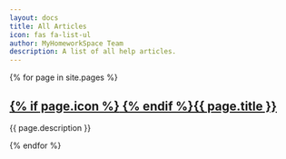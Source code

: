 ```yaml
---
layout: docs
title: All Articles
icon: fas fa-list-ul
author: MyHomeworkSpace Team
description: A list of all help articles.
---
```


{% for page in site.pages %}
  <h2><a href="{{ page.url }}">{% if page.icon %}<i class="{{ page.icon }}"></i> {% endif %}{{ page.title }}</a></h2>
  <p>{{ page.description }}</p>
{% endfor %}